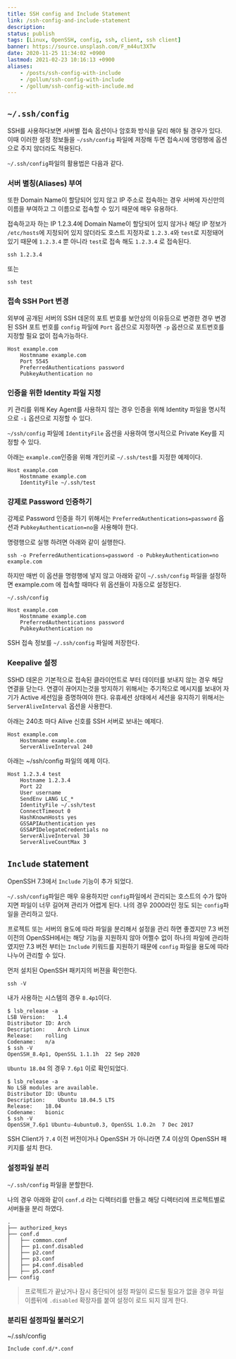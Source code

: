```yaml
---
title: SSH config and Include Statement
link: /ssh-config-and-include-statement
description: 
status: publish
tags: [Linux, OpenSSH, config, ssh, client, ssh client] 
banner: https://source.unsplash.com/F_m44ut3XTw
date: 2020-11-25 11:34:02 +0900
lastmod: 2021-02-23 10:16:13 +0900
aliases:
    - /posts/ssh-config-with-include
    - /gollum/ssh-config-with-include
    - /gollum/ssh-config-with-include.md
---
```


## `~/.ssh/config`

SSH를 사용하다보면 서버별 접속 옵션이나 암호화 방식을 달리 해야 될 경우가 있다. 이때 이러한 설정 정보들을 `~/ssh/config` 파일에 저장해 두면 접속시에 명령행에 옵션으로 주지 않더라도 적용된다. 

`~/.ssh/config`파일의 활용법은 다음과 같다. 


### 서버 별칭(Aliases) 부여

또한 Domain Name이 할당되어 있지 않고 IP 주소로 접속하는 경우 서버에 자신만의 이름을 부여하고 그 이름으로 접속할 수 있기 때문에 매우 유용하다. 

접속하고자 하는 IP 1.2.3.4에 Domain Name이 할당되어 있지 않거나 해당 IP 정보가 `/etc/hosts`에 지정되어 있지 않더라도 호스트 지정자로 `1.2.3.4`와  `test`로 지정돼어 있기 때문에 `1.2.3.4` 뿐 아니라 `test`로 접속 해도 `1.2.3.4` 로 접속된다. 

```
ssh 1.2.3.4
```
또는 
```
ssh test
```

### 접속 SSH Port 변경 

외부에 공개된 서버의 SSH 데몬의 포트 번호를 보안상의 이유등으로 변경한 경우 변경된 SSH 포트 번호를  `config` 파일에 `Port` 옵션으로 지정하면 `-p` 옵션으로 포트번호를 지정할 필요 없이 접속가능하다. 

```
Host example.com
    Hostmname example.com
    Port 5545
    PreferredAuthentications password 
    PubkeyAuthentication no
```


### 인증을 위한 Identity 파일 지정

키 관리를 위해 Key Agent를 사용하지 않는 경우 인증을 위해 Identity 파일을 명시적으로 `-i` 옵션으로 지정할 수 있다.

`~/ssh/config` 파일에 `IdentityFile` 옵션을 사용하여 명시적으로 Private Key를 지정할 수 있다. 

아래는 `example.com`인증을 위해 개인키로 `~/.ssh/test`를 지정한 예제이다. 

```
Host example.com
    Hostmname example.com
    IdentityFile ~/.ssh/test

```

<!--more-->

### 강제로 Password 인증하기

강제로 Password 인증을 하기 위해서는 `PreferredAuthentications=password` 옵션과 `PubkeyAuthentication=no`을 사용해야 한다. 

명령행으로 실행 하려면 아래와 같이 실행한다. 

```
ssh -o PreferredAuthentications=password -o PubkeyAuthentication=no example.com
```

하지만 매번 이 옵션을 명령행에 넣지 않고 아래와 같이 `~/.ssh/config` 파일을 설정하면 example.com 에 접속할 때마다 위 옵션들이 자동으로 설정된다. 

`~/.ssh/config`

```
Host example.com
    Hostmname example.com
    PreferredAuthentications password 
    PubkeyAuthentication no
```

SSH 접속 정보를 `~/.ssh/config` 파일에 저장한다. 


### Keepalive 설정

SSHD 데몬은 기본적으로 접속된 클라이언트로 부터 데이터를 보내지 않는 경우 해당 연결을 닫는다. 연결이 끊어지는것을 방지하기 위해서는 주기적으로 메시지를 보내어 자기가 Active 세션임을 증명하여야 한다.
유휴세션 상태에서 세션을 유지하기 위해서는 `ServerAliveInterval` 옵션을 사용한다. 

아래는 240초 마다 Alive 신호를 SSH 서버로 보내는 예제다.

```
Host example.com
    Hostmname example.com
    ServerAliveInterval 240
```

아래는 ~/ssh/config 파일의 예제 이다.
```
Host 1.2.3.4 test
    Hostname 1.2.3.4
    Port 22
    User username
    SendEnv LANG LC_*
    IdentityFile ~/.ssh/test
    ConnectTimeout 0
    HashKnownHosts yes
    GSSAPIAuthentication yes
    GSSAPIDelegateCredentials no
    ServerAliveInterval 30
    ServerAliveCountMax 3
```


## `Include` statement

OpenSSH 7.3에서 `Include` 기능이 추가 되었다.

`~/.ssh/config`파일은 매우 유용하지만 `config`파일에서 관리되는 호스트의 수가 많아지면 파일이 너무 길어져 관리가 어렵게 된다. 나의 경우 2000라인 정도 되는 `config`파일을 관리하고 있다. 

프로젝트 또는 서버의 용도에 따라 파일을 분리해서 설정을 관리 하면 좋겠지만 7.3 버전 이전의 OpenSSH에서는 해당 기능을 지원하지 않아 어쩔수 없이 하나의 파일에 관리하였지만 7.3 버전 부터는 `Include` 키워드를 지원하기 때문에 `config` 파일을 용도에 따라 나누어 관리할 수 있다. 


먼저 설치된 OpenSSH 패키지의 버젼을 확인한다.

```
ssh -V
```

내가 사용하는 시스템의 경우 `8.4p1`이다. 
```
$ lsb_release -a
LSB Version:	1.4
Distributor ID:	Arch
Description:	Arch Linux
Release:	rolling
Codename:	n/a
$ ssh -V
OpenSSH_8.4p1, OpenSSL 1.1.1h  22 Sep 2020
```

`Ubuntu 18.04` 의 경우 `7.6p1` 이로 확인되었다.

```
$ lsb_release -a
No LSB modules are available.
Distributor ID:	Ubuntu
Description:	Ubuntu 18.04.5 LTS
Release:	18.04
Codename:	bionic
$ ssh -V
OpenSSH_7.6p1 Ubuntu-4ubuntu0.3, OpenSSL 1.0.2n  7 Dec 2017
```

SSH Client가 `7.4` 이전 버전이거나 OpenSSH 가 아니라면 7.4 이상의 OpenSSH 패키지를 설치 한다.


### 설정파일 분리

`~/.ssh/config` 파일을 분할한다.

나의 경우 아래와 같이  `conf.d` 라는 디렉터리를 만들고 해당 디렉터리에 프로젝트별로 서버들을 분리 하였다.


```
.
├── authorized_keys
├── conf.d
│   ├── common.conf
│   ├── p1.conf.disabled
│   ├── p2.conf
│   ├── p3.conf
│   ├── p4.conf.disabled
│   ├── p5.conf
├── config
```

> 프로젝트가 끝났거나 잠시 중단되어 설정 파일이 로드될 필요가 없을 경우 파일 이름뒤에 `.disabled` 확장자를 붙여 설정이 로드 되지 않게 한다.

### 분리된 설정파일 불러오기


~/.ssh/config
```
Include conf.d/*.conf
```

